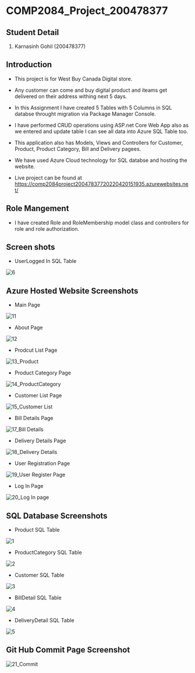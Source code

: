 # COMP2084_Project_200478377

## Student Detail

 1. Karnasinh Gohil (200478377)

 ## Introduction
 - This project is for West Buy Canada Digital store.
 - Any customer can come and buy digital product and iteams get delivered on their address withing next 5 days.
 
 - In this Assignment I have created 5 Tables with 5 Columns in SQL databse throught migration via Package Manager Console.
 - I have performed CRUD operations using ASP.net Core Web App also as we entered and update table I can see all data into Azure SQL Table too.
 - This application also has Models, Views and Controllers for Customer, Product, Product Category, Bill and Delivery pagees.
 
 - We have used Azure Cloud technology for SQL databse and hosting the website.
 - Live project can be found at https://comp2084project20047837720220420151935.azurewebsites.net/

 ## Role Mangement
 - I have created Role and RoleMembership model class and controllers for role and role authorization.

## Screen shots

- UserLogged In SQL Table

![6](https://user-images.githubusercontent.com/75551627/164350354-02e11023-1699-46dc-b642-69ef129952e0.JPG)


## Azure Hosted Website Screenshots

- Main Page

![11](https://user-images.githubusercontent.com/75551627/164350407-dd6375c6-4740-498a-93f6-99274c42ec3d.JPG)


- About Page

![12](https://user-images.githubusercontent.com/75551627/164350441-29c5e4a1-d822-4570-92ac-1b270cc27006.JPG)


- Prodcut List Page

![13_Product](https://user-images.githubusercontent.com/75551627/164351107-c78281bc-b9bc-4adc-acb9-60b1716a7651.JPG)


- Product Category Page

![14_ProductCategory](https://user-images.githubusercontent.com/75551627/164351119-cedd2f30-f78e-44e8-883d-655dcb9951f6.JPG)


- Customer List Page

![15_Customer List](https://user-images.githubusercontent.com/75551627/164351127-a7621ef2-b649-4398-a691-b91637b536d3.JPG)


- Bill Details Page

![17_Bill Details](https://user-images.githubusercontent.com/75551627/164351135-e922dc45-c29a-4bb1-88fe-386ea4a91354.JPG)


- Delivery Details Page

![18_Delivery Details](https://user-images.githubusercontent.com/75551627/164351138-2b5defb2-7e47-43b0-b158-bdd42a9c45dc.JPG)


- User Registration Page

![19_User Register Page](https://user-images.githubusercontent.com/75551627/164351145-66f1710d-4942-4375-83a3-eba99a2b3255.JPG)


- Log In Page

![20_Log In page](https://user-images.githubusercontent.com/75551627/164351160-036313e6-7ca6-4137-8107-1ecb2b540f09.JPG)

## SQL Database Screenshots

- Product SQL Table

![1](https://user-images.githubusercontent.com/75551627/164350077-5ec8bd18-88aa-4deb-9157-149d75c3959c.JPG)


- ProductCategory SQL Table

![2](https://user-images.githubusercontent.com/75551627/164350126-071a6b3c-6d2f-4e9e-aab5-b8b0319bf599.JPG)


- Customer SQL Table

![3](https://user-images.githubusercontent.com/75551627/164350147-5bdd861b-5057-4c54-a786-4b526c9414d3.JPG)


- BillDetail SQL Table

![4](https://user-images.githubusercontent.com/75551627/164350313-7be92bff-6093-4de3-aabd-378df3b9e56a.JPG)


- DeliveryDetail SQL Table

![5](https://user-images.githubusercontent.com/75551627/164350317-bd9feec3-cf8b-4e8f-834b-bafe9aa42c5d.JPG)


## Git Hub Commit Page Screenshot

![21_Commit](https://user-images.githubusercontent.com/75551627/164351997-aa083216-b9e2-463c-9856-68dca6b0c044.JPG)


